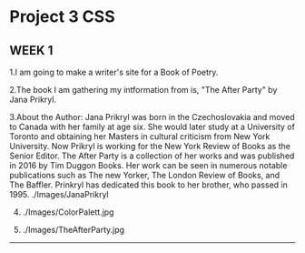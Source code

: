# Project 3 CSS
## WEEK 1

1.I am going to make a writer's site for a Book of Poetry.

2.The book I am gathering my intformation from is, "The After Party" by Jana Prikryl.

3.About the Author:
  Jana Prikryl was born in the Czechoslovakia and moved to Canada with her family at age six. She would later study at a University of Toronto and obtaining her Masters in cultural criticism from New York University. Now Prikryl is working for the New York Review of Books as the Senior Editor.
  The After Party is a collection of her works and was published in 2016 by Tim Duggon Books. Her work can be seen in numerous notable publications such as The new Yorker, The London Review of Books, and The Baffler. Prinkryl has dedicated this book to her brother, who passed in 1995.
    ./Images/JanaPrikryl

4.   ./Images/ColorPalett.jpg

5.   ./Images/TheAfterParty.jpg

---
